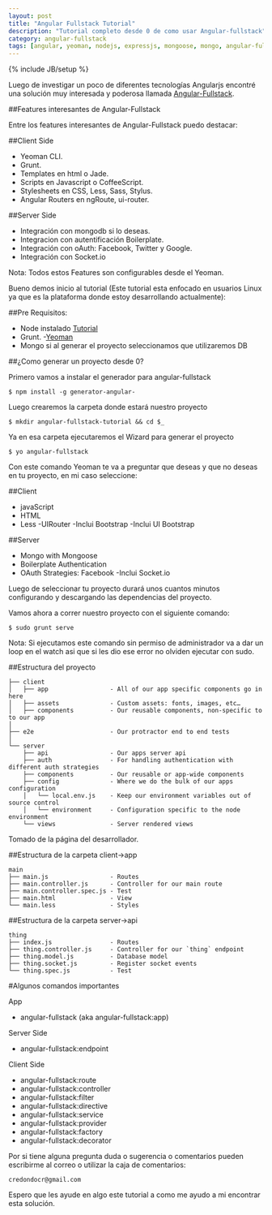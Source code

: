 ```yaml
---
layout: post
title: "Angular Fullstack Tutorial"
description: "Tutorial completo desde 0 de como usar Angular-fullstack"
category: angular-fullstack 
tags: [angular, yeoman, nodejs, expressjs, mongoose, mongo, angular-fullstack, tutorial]
---
```

{% include JB/setup %}

Luego de investigar un poco de diferentes tecnologías Angularjs encontré una solución muy interesada y poderosa llamada [Angular-Fullstack](https://github.com/DaftMonk/generator-angular-fullstack).

##Features interesantes de Angular-Fullstack

Entre los features interesantes de Angular-Fullstack puedo destacar:

##Client Side
- Yeoman CLI.
- Grunt.
- Templates en html o Jade.
- Scripts en Javascript o CoffeeScript.
- Stylesheets en CSS, Less, Sass, Stylus.
- Angular Routers en ngRoute, ui-router.



##Server Side
- Integración con mongodb si lo deseas.
- Integracion con autentificación Boilerplate.
- Integración con oAuth: Facebook, Twitter y Google. 
- Integración con Socket.io
<!-- more -->

Nota: Todos estos Features son configurables desde el Yeoman.

Bueno demos inicio al tutorial (Este tutorial esta enfocado en usuarios Linux ya que es la plataforma donde estoy desarrollando actualmente):

##Pre Requisitos:

- Node instalado [Tutorial](https://github.com/joyent/node/wiki/Installing-Node.js-via-package-manager)
- Grunt.
-[Yeoman](http://yeoman.io)
- Mongo si al generar el proyecto seleccionamos que utilizaremos DB


##¿Como generar un proyecto desde 0?

Primero vamos a instalar el generador para angular-fullstack
	
	$ npm install -g generator-angular-

Luego crearemos la carpeta donde estará nuestro proyecto

	$ mkdir angular-fullstack-tutorial && cd $_

Ya en esa carpeta ejecutaremos el Wizard para generar el proyecto

	$ yo angular-fullstack

Con este comando Yeoman te va a preguntar que deseas y que no deseas en tu proyecto, en mi caso seleccione:

##Client
- javaScript
- HTML
- Less
-UIRouter
-Inclui Bootstrap
-Inclui UI Bootstrap

##Server
- Mongo with Mongoose
- Boilerplate Authentication
- OAuth Strategies: Facebook
-Inclui Socket.io

<p>Luego de seleccionar tu proyecto durará unos cuantos minutos configurando y descargando las dependencias del proyecto.</p>

Vamos ahora a correr nuestro proyecto con el siguiente comando:

	$ sudo grunt serve

Nota: Si ejecutamos este comando sin permiso de administrador va a dar un loop en el watch asi que si les dio ese error no olviden ejecutar con sudo.

##Estructura del proyecto

	├── client
	│   ├── app                 - All of our app specific components go in here
	│   ├── assets              - Custom assets: fonts, images, etc…
	│   ├── components          - Our reusable components, non-specific to to our app
	│
	├── e2e                     - Our protractor end to end tests
	│
	└── server
	    ├── api                 - Our apps server api
	    ├── auth                - For handling authentication with different auth strategies
	    ├── components          - Our reusable or app-wide components
	    ├── config              - Where we do the bulk of our apps configuration
	    │   └── local.env.js    - Keep our environment variables out of source control
	    │   └── environment     - Configuration specific to the node environment
	    └── views               - Server rendered views

Tomado de la página del desarrollador.

##Estructura de la carpeta client->app

	main
	├── main.js                 - Routes
	├── main.controller.js      - Controller for our main route
	├── main.controller.spec.js - Test
	├── main.html               - View
	└── main.less               - Styles

##Estructura de la carpeta server->api

	thing
	├── index.js                - Routes
	├── thing.controller.js     - Controller for our `thing` endpoint
	├── thing.model.js          - Database model
	├── thing.socket.js         - Register socket events
	└── thing.spec.js           - Test

#Algunos comandos importantes

App

- angular-fullstack (aka angular-fullstack:app)

Server Side

- angular-fullstack:endpoint

Client Side

- angular-fullstack:route
- angular-fullstack:controller
- angular-fullstack:filter
- angular-fullstack:directive
- angular-fullstack:service
- angular-fullstack:provider
- angular-fullstack:factory
- angular-fullstack:decorator

Por si tiene alguna pregunta duda o sugerencia o comentarios pueden escribirme al correo o utilizar la caja de comentarios:

	credondocr@gmail.com

Espero que les ayude en algo este tutorial a como me ayudo a mi encontrar esta solución.

